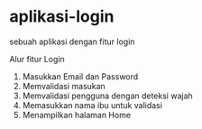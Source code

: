 # aplikasi-login
sebuah aplikasi dengan fitur login

Alur fitur Login
1. Masukkan Email dan Password
2. Memvalidasi masukan
3. Memvalidasi pengguna dengan deteksi wajah
4. Memasukkan nama ibu untuk validasi
5. Menampilkan halaman Home 
